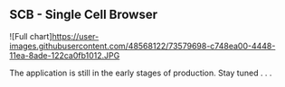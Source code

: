 ## SCB - Single Cell Browser

![Full chart]https://user-images.githubusercontent.com/48568122/73579698-c748ea00-4448-11ea-8ade-122ca0fb1012.JPG

The application is still in the early stages of production. Stay tuned . . .

